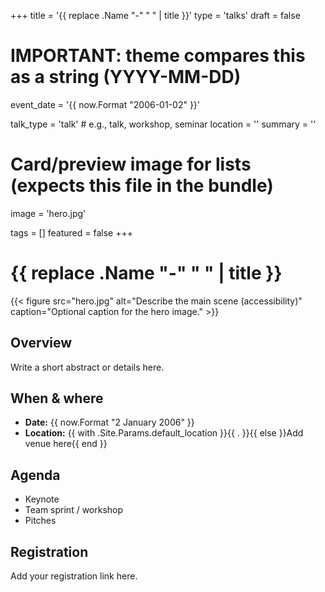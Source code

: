 +++
title      = '{{ replace .Name "-" " " | title }}'
type       = 'talks'
draft      = false

# IMPORTANT: theme compares this as a string (YYYY-MM-DD)
event_date = '{{ now.Format "2006-01-02" }}'

talk_type  = 'talk'        # e.g., talk, workshop, seminar
location   = ''
summary    = ''

# Card/preview image for lists (expects this file in the bundle)
image      = 'hero.jpg'

tags       = []
featured   = false
+++

<!--
Place your images next to this index.md, e.g.:

content/talks/{{ .Name }}/
  ├─ index.md
  ├─ hero.jpg          ← used by the figure below and the list card via .Params.image
  └─ speakers.jpg      ← add more images as needed
-->

# {{ replace .Name "-" " " | title }}

<div style="max-width: 900px; margin: 1rem auto;">
  {{< figure src="hero.jpg" alt="Describe the main scene (accessibility)" caption="Optional caption for the hero image." >}}
</div>

## Overview
Write a short abstract or details here.

## When & where
- **Date:** {{ now.Format "2 January 2006" }}
- **Location:** {{ with .Site.Params.default_location }}{{ . }}{{ else }}Add venue here{{ end }}

## Agenda
- Keynote
- Team sprint / workshop
- Pitches

## Registration
Add your registration link here.
